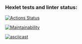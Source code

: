 ### Hexlet tests and linter status:
[![Actions Status](https://github.com/jhg913915/java-project-61/actions/workflows/hexlet-check.yml/badge.svg)](https://github.com/jhg913915/java-project-61/actions)

[![Maintainability](https://api.codeclimate.com/v1/badges/dcd6642787a77d2a0c05/maintainability)](https://codeclimate.com/github/jhg913915/java-project-61/maintainability)

[![asciicast](https://asciinema.org/a/w41Q6BStcnQkuvNKAvwtFuCah.svg)](https://asciinema.org/a/w41Q6BStcnQkuvNKAvwtFuCah)
